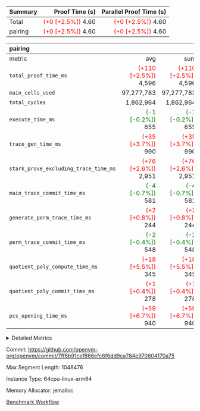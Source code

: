 | Summary | Proof Time (s) | Parallel Proof Time (s) |
|:---|---:|---:|
| Total | <span style='color: red'>(+0 [+2.5%])</span> 4.60 | <span style='color: red'>(+0 [+2.5%])</span> 4.60 |
| pairing | <span style='color: red'>(+0 [+2.5%])</span> 4.60 | <span style='color: red'>(+0 [+2.5%])</span> 4.60 |


| pairing |||||
|:---|---:|---:|---:|---:|
|metric|avg|sum|max|min|
| `total_proof_time_ms ` | <span style='color: red'>(+110 [+2.5%])</span> 4,596 | <span style='color: red'>(+110 [+2.5%])</span> 4,596 | <span style='color: red'>(+110 [+2.5%])</span> 4,596 | <span style='color: red'>(+110 [+2.5%])</span> 4,596 |
| `main_cells_used     ` |  97,277,783 |  97,277,783 |  97,277,783 |  97,277,783 |
| `total_cycles        ` |  1,862,964 |  1,862,964 |  1,862,964 |  1,862,964 |
| `execute_time_ms     ` | <span style='color: green'>(-1 [-0.2%])</span> 655 | <span style='color: green'>(-1 [-0.2%])</span> 655 | <span style='color: green'>(-1 [-0.2%])</span> 655 | <span style='color: green'>(-1 [-0.2%])</span> 655 |
| `trace_gen_time_ms   ` | <span style='color: red'>(+35 [+3.7%])</span> 990 | <span style='color: red'>(+35 [+3.7%])</span> 990 | <span style='color: red'>(+35 [+3.7%])</span> 990 | <span style='color: red'>(+35 [+3.7%])</span> 990 |
| `stark_prove_excluding_trace_time_ms` | <span style='color: red'>(+76 [+2.6%])</span> 2,951 | <span style='color: red'>(+76 [+2.6%])</span> 2,951 | <span style='color: red'>(+76 [+2.6%])</span> 2,951 | <span style='color: red'>(+76 [+2.6%])</span> 2,951 |
| `main_trace_commit_time_ms` | <span style='color: green'>(-4 [-0.7%])</span> 581 | <span style='color: green'>(-4 [-0.7%])</span> 581 | <span style='color: green'>(-4 [-0.7%])</span> 581 | <span style='color: green'>(-4 [-0.7%])</span> 581 |
| `generate_perm_trace_time_ms` | <span style='color: red'>(+2 [+0.8%])</span> 244 | <span style='color: red'>(+2 [+0.8%])</span> 244 | <span style='color: red'>(+2 [+0.8%])</span> 244 | <span style='color: red'>(+2 [+0.8%])</span> 244 |
| `perm_trace_commit_time_ms` | <span style='color: green'>(-2 [-0.4%])</span> 548 | <span style='color: green'>(-2 [-0.4%])</span> 548 | <span style='color: green'>(-2 [-0.4%])</span> 548 | <span style='color: green'>(-2 [-0.4%])</span> 548 |
| `quotient_poly_compute_time_ms` | <span style='color: red'>(+18 [+5.5%])</span> 345 | <span style='color: red'>(+18 [+5.5%])</span> 345 | <span style='color: red'>(+18 [+5.5%])</span> 345 | <span style='color: red'>(+18 [+5.5%])</span> 345 |
| `quotient_poly_commit_time_ms` | <span style='color: red'>(+1 [+0.4%])</span> 278 | <span style='color: red'>(+1 [+0.4%])</span> 278 | <span style='color: red'>(+1 [+0.4%])</span> 278 | <span style='color: red'>(+1 [+0.4%])</span> 278 |
| `pcs_opening_time_ms ` | <span style='color: red'>(+59 [+6.7%])</span> 940 | <span style='color: red'>(+59 [+6.7%])</span> 940 | <span style='color: red'>(+59 [+6.7%])</span> 940 | <span style='color: red'>(+59 [+6.7%])</span> 940 |



<details>
<summary>Detailed Metrics</summary>

| group | num_segments | keygen_time_ms | fri.log_blowup | commit_exe_time_ms |
| --- | --- | --- | --- | --- |
| pairing | 1 | 1,086 | 1 | 10 | 

| group | air_name | quotient_deg | interactions | constraints |
| --- | --- | --- | --- | --- |
| pairing | AccessAdapterAir<16> | 2 | 5 | 12 | 
| pairing | AccessAdapterAir<2> | 2 | 5 | 12 | 
| pairing | AccessAdapterAir<32> | 2 | 5 | 12 | 
| pairing | AccessAdapterAir<4> | 2 | 5 | 12 | 
| pairing | AccessAdapterAir<8> | 2 | 5 | 12 | 
| pairing | BitwiseOperationLookupAir<8> | 2 | 2 | 4 | 
| pairing | KeccakVmAir | 2 | 321 | 4,513 | 
| pairing | MemoryMerkleAir<8> | 2 | 4 | 39 | 
| pairing | PersistentBoundaryAir<8> | 2 | 3 | 7 | 
| pairing | PhantomAir | 2 | 3 | 5 | 
| pairing | Poseidon2PeripheryAir<BabyBearParameters>, 1> | 2 | 1 | 286 | 
| pairing | ProgramAir | 1 | 1 | 4 | 
| pairing | RangeTupleCheckerAir<2> | 1 | 1 | 4 | 
| pairing | Rv32HintStoreAir | 2 | 18 | 28 | 
| pairing | VariableRangeCheckerAir | 1 | 1 | 4 | 
| pairing | VmAirWrapper<Rv32BaseAluAdapterAir, BaseAluCoreAir<4, 8> | 2 | 20 | 37 | 
| pairing | VmAirWrapper<Rv32BaseAluAdapterAir, LessThanCoreAir<4, 8> | 2 | 18 | 40 | 
| pairing | VmAirWrapper<Rv32BaseAluAdapterAir, ShiftCoreAir<4, 8> | 2 | 24 | 91 | 
| pairing | VmAirWrapper<Rv32BranchAdapterAir, BranchEqualCoreAir<4> | 2 | 11 | 20 | 
| pairing | VmAirWrapper<Rv32BranchAdapterAir, BranchLessThanCoreAir<4, 8> | 2 | 13 | 35 | 
| pairing | VmAirWrapper<Rv32CondRdWriteAdapterAir, Rv32JalLuiCoreAir> | 2 | 10 | 18 | 
| pairing | VmAirWrapper<Rv32IsEqualModAdapterAir<2, 1, 32, 32>, ModularIsEqualCoreAir<32, 4, 8> | 2 | 25 | 225 | 
| pairing | VmAirWrapper<Rv32JalrAdapterAir, Rv32JalrCoreAir> | 2 | 16 | 20 | 
| pairing | VmAirWrapper<Rv32LoadStoreAdapterAir, LoadSignExtendCoreAir<4, 8> | 2 | 18 | 33 | 
| pairing | VmAirWrapper<Rv32LoadStoreAdapterAir, LoadStoreCoreAir<4> | 2 | 17 | 40 | 
| pairing | VmAirWrapper<Rv32MultAdapterAir, DivRemCoreAir<4, 8> | 2 | 25 | 84 | 
| pairing | VmAirWrapper<Rv32MultAdapterAir, MulHCoreAir<4, 8> | 2 | 24 | 31 | 
| pairing | VmAirWrapper<Rv32MultAdapterAir, MultiplicationCoreAir<4, 8> | 2 | 19 | 19 | 
| pairing | VmAirWrapper<Rv32RdWriteAdapterAir, Rv32AuipcCoreAir> | 2 | 12 | 14 | 
| pairing | VmAirWrapper<Rv32VecHeapAdapterAir<1, 2, 2, 32, 32>, FieldExpressionCoreAir> | 2 | 415 | 480 | 
| pairing | VmAirWrapper<Rv32VecHeapAdapterAir<2, 1, 1, 32, 32>, FieldExpressionCoreAir> | 2 | 158 | 190 | 
| pairing | VmAirWrapper<Rv32VecHeapAdapterAir<2, 2, 2, 32, 32>, FieldExpressionCoreAir> | 2 | 428 | 457 | 
| pairing | VmConnectorAir | 2 | 5 | 11 | 

| group | air_name | segment | rows | prep_cols | perm_cols | main_cols | cells |
| --- | --- | --- | --- | --- | --- | --- | --- |
| pairing | AccessAdapterAir<16> | 0 | 262,144 |  | 16 | 25 | 10,747,904 | 
| pairing | AccessAdapterAir<32> | 0 | 131,072 |  | 16 | 41 | 7,471,104 | 
| pairing | AccessAdapterAir<4> | 0 | 64 |  | 16 | 13 | 1,856 | 
| pairing | AccessAdapterAir<8> | 0 | 524,288 |  | 16 | 17 | 17,301,504 | 
| pairing | BitwiseOperationLookupAir<8> | 0 | 65,536 | 3 | 8 | 2 | 655,360 | 
| pairing | KeccakVmAir | 0 | 1 |  | 1,056 | 3,163 | 4,219 | 
| pairing | MemoryMerkleAir<8> | 0 | 32,768 |  | 16 | 32 | 1,572,864 | 
| pairing | PersistentBoundaryAir<8> | 0 | 32,768 |  | 12 | 20 | 1,048,576 | 
| pairing | PhantomAir | 0 | 1 |  | 12 | 6 | 18 | 
| pairing | Poseidon2PeripheryAir<BabyBearParameters>, 1> | 0 | 32,768 |  | 8 | 300 | 10,092,544 | 
| pairing | ProgramAir | 0 | 32,768 |  | 8 | 10 | 589,824 | 
| pairing | RangeTupleCheckerAir<2> | 0 | 524,288 | 2 | 8 | 1 | 4,718,592 | 
| pairing | Rv32HintStoreAir | 0 | 256 |  | 44 | 32 | 19,456 | 
| pairing | VariableRangeCheckerAir | 0 | 262,144 | 2 | 8 | 1 | 2,359,296 | 
| pairing | VmAirWrapper<Rv32BaseAluAdapterAir, BaseAluCoreAir<4, 8> | 0 | 1,048,576 |  | 52 | 36 | 92,274,688 | 
| pairing | VmAirWrapper<Rv32BaseAluAdapterAir, LessThanCoreAir<4, 8> | 0 | 65,536 |  | 40 | 37 | 5,046,272 | 
| pairing | VmAirWrapper<Rv32BaseAluAdapterAir, ShiftCoreAir<4, 8> | 0 | 2,048 |  | 52 | 53 | 215,040 | 
| pairing | VmAirWrapper<Rv32BranchAdapterAir, BranchEqualCoreAir<4> | 0 | 262,144 |  | 28 | 26 | 14,155,776 | 
| pairing | VmAirWrapper<Rv32BranchAdapterAir, BranchLessThanCoreAir<4, 8> | 0 | 131,072 |  | 32 | 32 | 8,388,608 | 
| pairing | VmAirWrapper<Rv32CondRdWriteAdapterAir, Rv32JalLuiCoreAir> | 0 | 8,192 |  | 28 | 18 | 376,832 | 
| pairing | VmAirWrapper<Rv32IsEqualModAdapterAir<2, 1, 32, 32>, ModularIsEqualCoreAir<32, 4, 8> | 0 | 32 |  | 56 | 166 | 7,104 | 
| pairing | VmAirWrapper<Rv32JalrAdapterAir, Rv32JalrCoreAir> | 0 | 65,536 |  | 36 | 28 | 4,194,304 | 
| pairing | VmAirWrapper<Rv32LoadStoreAdapterAir, LoadStoreCoreAir<4> | 0 | 1,048,576 |  | 52 | 41 | 97,517,568 | 
| pairing | VmAirWrapper<Rv32MultAdapterAir, MulHCoreAir<4, 8> | 0 | 256 |  | 72 | 39 | 28,416 | 
| pairing | VmAirWrapper<Rv32MultAdapterAir, MultiplicationCoreAir<4, 8> | 0 | 512 |  | 52 | 31 | 42,496 | 
| pairing | VmAirWrapper<Rv32RdWriteAdapterAir, Rv32AuipcCoreAir> | 0 | 32,768 |  | 28 | 20 | 1,572,864 | 
| pairing | VmAirWrapper<Rv32VecHeapAdapterAir<2, 1, 1, 32, 32>, FieldExpressionCoreAir> | 0 | 1,024 |  | 320 | 263 | 596,992 | 
| pairing | VmAirWrapper<Rv32VecHeapAdapterAir<2, 2, 2, 32, 32>, FieldExpressionCoreAir> | 0 | 16,384 |  | 604 | 497 | 18,038,784 | 
| pairing | VmConnectorAir | 0 | 2 | 1 | 16 | 5 | 42 | 

| group | segment | trace_gen_time_ms | total_proof_time_ms | total_cycles | total_cells | stark_prove_excluding_trace_time_ms | quotient_poly_compute_time_ms | quotient_poly_commit_time_ms | perm_trace_commit_time_ms | pcs_opening_time_ms | main_trace_commit_time_ms | main_cells_used | generate_perm_trace_time_ms | execute_time_ms |
| --- | --- | --- | --- | --- | --- | --- | --- | --- | --- | --- | --- | --- | --- | --- |
| pairing | 0 | 990 | 4,596 | 1,862,964 | 304,937,591 | 2,951 | 345 | 278 | 548 | 940 | 581 | 97,277,783 | 244 | 655 | 

| group | segment | trace_height_constraint | weighted_sum | threshold |
| --- | --- | --- | --- | --- |
| pairing | 0 | 0 | 5,382,344 | 2,013,265,921 | 
| pairing | 0 | 1 | 18,152,794 | 2,013,265,921 | 
| pairing | 0 | 2 | 2,691,172 | 2,013,265,921 | 
| pairing | 0 | 3 | 25,000,286 | 2,013,265,921 | 
| pairing | 0 | 4 | 131,072 | 2,013,265,921 | 
| pairing | 0 | 5 | 65,536 | 2,013,265,921 | 
| pairing | 0 | 6 | 6,016,330 | 2,013,265,921 | 
| pairing | 0 | 7 | 4,096 | 2,013,265,921 | 
| pairing | 0 | 8 | 58,426,670 | 2,013,265,921 | 

</details>


Commit: https://github.com/openvm-org/openvm/commit/7ff6b91cef866efc6f6dd9ca784e970604170a75

Max Segment Length: 1048476

Instance Type: 64cpu-linux-arm64

Memory Allocator: jemalloc

[Benchmark Workflow](https://github.com/openvm-org/openvm/actions/runs/15767415835)
